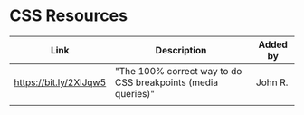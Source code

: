 # CSS Resources


| Link | Description | Added by |
| -------- | -------- | -------- |
|https://bit.ly/2XlJqw5 |"The 100% correct way to do CSS breakpoints (media queries)" |John R. |
| | | |
